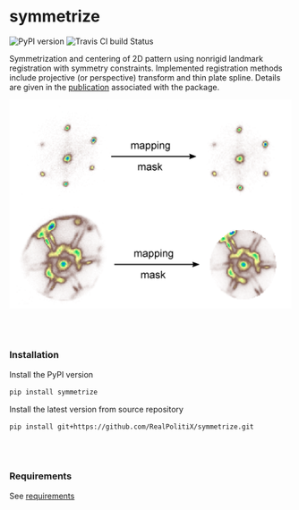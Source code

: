symmetrize
==========

![PyPI version](https://img.shields.io/pypi/v/symmetrize.svg) ![Travis CI build Status](https://www.travis-ci.org/RealPolitiX/symmetrize.svg)



Symmetrization and centering of 2D pattern using nonrigid landmark registration with symmetry constraints. Implemented registration methods include projective (or perspective) transform and thin plate spline. Details are given in the [publication](https://arxiv.org/abs/1901.00312) associated with the package.

![Banner](https://github.com/RealPolitiX/symmetrize/blob/master/resources/RepoFig.png)

<br><br>
### Installation

Install the PyPI version

```bash
pip install symmetrize
```

Install the latest version from source repository

```bash
pip install git+https://github.com/RealPolitiX/symmetrize.git
```

<br><br>
### Requirements

See [requirements](https://github.com/RealPolitiX/symmetrize/blob/master/requirements.txt)
